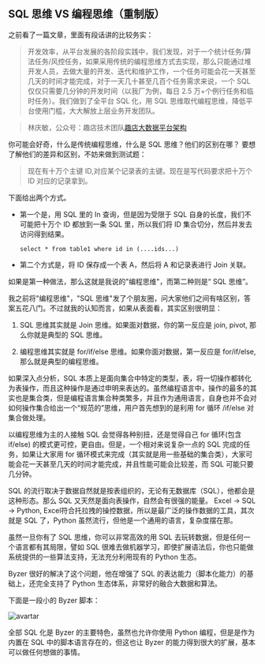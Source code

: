 ## SQL 思维 VS 编程思维（重制版）

之前看了一篇文章，里面有段话讲的比较务实：

> 开发效率，从平台发展的各阶段实践中，我们发现，对于一个统计任务/算法任务/风控任务，如果采用传统的编程思维方式去实现，那么只能通过堆开发人员，去做大量的开发、迭代和维护工作，一个任务可能会花一天甚至几天的时间才能完成，对于一天几十甚至几百个任务需求来说，一个 SQL 仅仅只需要几分钟的开发时间（以我厂为例，每日 2.5 万+个例行任务和临时任务）。我们做到了全平台 SQL 化，用 SQL 思维取代编程思维，降低平台使用门槛，大大解放上层业务开发团队。

>林庆敏，公众号：趣店技术团队[趣店大数据平台架构](https://mp.weixin.qq.com/s/OCEUS1v0844nVL4V01lPIA)

你可能会好奇，什么是传统编程思维，什么是 SQL 思维？他们的区别在哪？
要想了解他们的差异和区别，不妨来做到测试题：
>现在有十万个主键 ID,对应某个记录表的主键。现在是写代码要求把十万个 ID 对应的记录拿到。

下面给出两个方式。

* 第一个是，用 SQL 里的 In 查询，但是因为受限于 SQL 自身的长度，我们不可能把十万个 ID 都放到一条 SQL 里，所以我们将 ID 集合切分，然后并发去访问得到结果。

	`select * from table1 where id in (....ids...)`

* 第二个方式是，将 ID 保存成一个表 A，然后将 A 和记录表进行 Join 关联。

如果是第一种做法，那么这就是我说的"编程思维"，而第二种则是“ SQL 思维”。

我之前将"编程思维"，"SQL 思维"发了个朋友圈，问大家他们之间有啥区别，答案五花八门。不过就我的认知而言，如果从表面看，其实区别很明显：

1. SQL 思维其实就是 Join 思维。如果面对数据，你的第一反应是 join, pivot, 那么你就是典型的 SQL 思维。

2. 编程思维其实就是 for/if/else 思维。如果你面对数据，第一反应是 for/if/else, 那么就是典型的编程思维。

如果深入点分析，SQL 本质上是面向集合中特定的类型，表，将一切操作都转化为表操作，而且这种操作是通过申明来表达的。虽然编程语言中，操作的最多的其实也是集合类，但是编程语言集合种类繁多，并且作为通用语言，自身也并不会对如何操作集合给出一个“规范的”思维，用户首先想到的是利用 for 循环 /if/else 对集合做处理。

以编程思维为主的人接触 SQL 会觉得各种别扭，还是觉得自己 for 循环(包含 if/else) 的模式更可控，更自由。但是，一个相对来说复杂一点的 SQL 完成的任务，如果让大家用 for 循环模式来完成（其实就是用一些基础的集合类），大家可能会花一天甚至几天的时间才能完成，并且性能可能会比较差，而 SQL 可能只要几分钟。

SQL 的流行取决于数据自然就是按表组织的，无论有无数据库（SQL），他都会是这种形态。那么 SQL 又天然是面向表操作，自然会有很强的能量。
Excel -> SQL -> Python, Excel符合托拉拽的操控数据，所以是最广泛的操作数据的工具，其次就是 SQL 了，Python 虽然流行，但他是一个通用的语言，复杂度摆在那。

虽然一旦你有了 SQL 思维，你可以非常高效的用 SQL 去玩转数据，但是任何一个语言都有其局限，譬如 SQL 很难去做机器学习，即使扩展语法后，你也只能做系统提供的一些算法支持，无法充分利用现有的 Python 生态。

Byzer 很好的解决了这个问题，他在增强了 SQL 的表达能力（脚本化能力）的基础上，还完全支持了 Python 生态体系，非常好的融合大数据和算法。

下面是一段小的 Byzer 脚本：

 ![avartar](./images/kolo_sample.png)


全部 SQL 化是 Byzer 的主要特色，虽然也允许你使用 Python 编程，但是是作为内置在 SQL 中的脚本语言存在的，但这也让 Byzer 的能力得到很大的扩展，基本可以做任何想做的事情。
